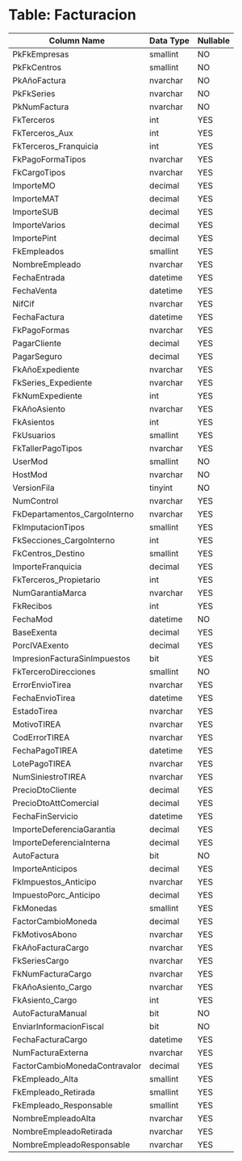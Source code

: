 # Table: Facturacion

| Column Name | Data Type | Nullable |
|-------------|-----------|----------|
| PkFkEmpresas | smallint | NO |
| PkFkCentros | smallint | NO |
| PkAñoFactura | nvarchar | NO |
| PkFkSeries | nvarchar | NO |
| PkNumFactura | nvarchar | NO |
| FkTerceros | int | YES |
| FkTerceros_Aux | int | YES |
| FkTerceros_Franquicia | int | YES |
| FkPagoFormaTipos | nvarchar | YES |
| FkCargoTipos | nvarchar | YES |
| ImporteMO | decimal | YES |
| ImporteMAT | decimal | YES |
| ImporteSUB | decimal | YES |
| ImporteVarios | decimal | YES |
| ImportePint | decimal | YES |
| FkEmpleados | smallint | YES |
| NombreEmpleado | nvarchar | YES |
| FechaEntrada | datetime | YES |
| FechaVenta | datetime | YES |
| NifCif | nvarchar | YES |
| FechaFactura | datetime | YES |
| FkPagoFormas | nvarchar | YES |
| PagarCliente | decimal | YES |
| PagarSeguro | decimal | YES |
| FkAñoExpediente | nvarchar | YES |
| FkSeries_Expediente | nvarchar | YES |
| FkNumExpediente | int | YES |
| FkAñoAsiento | nvarchar | YES |
| FkAsientos | int | YES |
| FkUsuarios | smallint | YES |
| FkTallerPagoTipos | nvarchar | YES |
| UserMod | smallint | NO |
| HostMod | nvarchar | NO |
| VersionFila | tinyint | NO |
| NumControl | nvarchar | YES |
| FkDepartamentos_CargoInterno | nvarchar | YES |
| FkImputacionTipos | smallint | YES |
| FkSecciones_CargoInterno | int | YES |
| FkCentros_Destino | smallint | YES |
| ImporteFranquicia | decimal | YES |
| FkTerceros_Propietario | int | YES |
| NumGarantiaMarca | nvarchar | YES |
| FkRecibos | int | YES |
| FechaMod | datetime | NO |
| BaseExenta | decimal | YES |
| PorcIVAExento | decimal | YES |
| ImpresionFacturaSinImpuestos | bit | YES |
| FkTerceroDirecciones | smallint | NO |
| ErrorEnvioTirea | nvarchar | YES |
| FechaEnvioTirea | datetime | YES |
| EstadoTirea | nvarchar | YES |
| MotivoTIREA | nvarchar | YES |
| CodErrorTIREA | nvarchar | YES |
| FechaPagoTIREA | datetime | YES |
| LotePagoTIREA | nvarchar | YES |
| NumSiniestroTIREA | nvarchar | YES |
| PrecioDtoCliente | decimal | YES |
| PrecioDtoAttComercial | decimal | YES |
| FechaFinServicio | datetime | YES |
| ImporteDeferenciaGarantia | decimal | YES |
| ImporteDeferenciaInterna | decimal | YES |
| AutoFactura | bit | NO |
| ImporteAnticipos | decimal | YES |
| FkImpuestos_Anticipo | nvarchar | YES |
| ImpuestoPorc_Anticipo | decimal | YES |
| FkMonedas | smallint | YES |
| FactorCambioMoneda | decimal | YES |
| FkMotivosAbono | nvarchar | YES |
| FkAñoFacturaCargo | nvarchar | YES |
| FkSeriesCargo | nvarchar | YES |
| FkNumFacturaCargo | nvarchar | YES |
| FkAñoAsiento_Cargo | nvarchar | YES |
| FkAsiento_Cargo | int | YES |
| AutoFacturaManual | bit | NO |
| EnviarInformacionFiscal | bit | NO |
| FechaFacturaCargo | datetime | YES |
| NumFacturaExterna | nvarchar | YES |
| FactorCambioMonedaContravalor | decimal | YES |
| FkEmpleado_Alta | smallint | YES |
| FkEmpleado_Retirada | smallint | YES |
| FkEmpleado_Responsable | smallint | YES |
| NombreEmpleadoAlta | nvarchar | YES |
| NombreEmpleadoRetirada | nvarchar | YES |
| NombreEmpleadoResponsable | nvarchar | YES |

